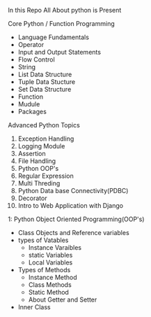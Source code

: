 In this Repo All About python is Present

Core Python / Function Programming 
- Language Fundamentals
- Operator
- Input and Output Statements
- Flow Control
- String
- List Data Structure
- Tuple Data Stucture
- Set Data Structure
- Function
- Mudule
- Packages

Advanced Python Topics
1. Exception Handling
2. Logging Module
3. Assertion
4. File Handling
5. Python OOP's
6. Regular Expression
7. Multi Threding
8. Python Data base Connectivity(PDBC)
9. Decorator
10. Intro to Web Application with Django

    

1: Python Object Oriented Programming(OOP's)
  - Class Objects and Reference variables
  - types of Vatables
    - Instance Varaibles
    - static Variables
    - Local Variables
  - Types of Methods
    - Instance Method
    - Class Methods
    - Static Method
    - About Getter and Setter
  - Inner Class
  
